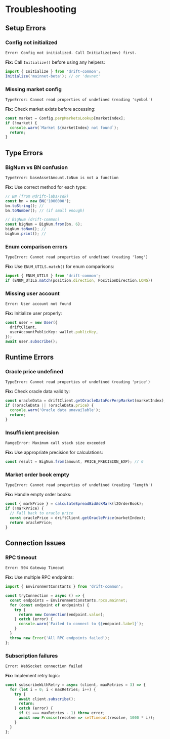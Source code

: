 # Troubleshooting

## Setup Errors

### Config not initialized
```
Error: Config not initialized. Call Initialize(env) first.
```
**Fix:** Call `Initialize()` before using any helpers:
```typescript
import { Initialize } from 'drift-common';
Initialize('mainnet-beta'); // or 'devnet'
```

### Missing market config
```
TypeError: Cannot read properties of undefined (reading 'symbol')
```
**Fix:** Check market exists before accessing:
```typescript
const market = Config.perpMarketsLookup[marketIndex];
if (!market) {
  console.warn(`Market ${marketIndex} not found`);
  return;
}
```

## Type Errors

### BigNum vs BN confusion
```
TypeError: baseAssetAmount.toNum is not a function
```
**Fix:** Use correct method for each type:
```typescript
// BN (from @drift-labs/sdk)
const bn = new BN('1000000');
bn.toString(); // 
bn.toNumber(); // (if small enough)

// BigNum (drift-common)
const bigNum = BigNum.from(bn, 6);
bigNum.toNum(); // 
bigNum.print(); // 
```

### Enum comparison errors
```
TypeError: Cannot read properties of undefined (reading 'long')
```
**Fix:** Use `ENUM_UTILS.match()` for enum comparisons:
```typescript  
import { ENUM_UTILS } from 'drift-common';
if (ENUM_UTILS.match(position.direction, PositionDirection.LONG))
```

### Missing user account
```
Error: User account not found
```
**Fix:** Initialize user properly:
```typescript
const user = new User({
  driftClient,
  userAccountPublicKey: wallet.publicKey,
});
await user.subscribe();
```

## Runtime Errors

### Oracle price undefined
```
TypeError: Cannot read properties of undefined (reading 'price')
```
**Fix:** Check oracle data validity:
```typescript
const oracleData = driftClient.getOracleDataForPerpMarket(marketIndex);
if (!oracleData || !oracleData.price) {
  console.warn('Oracle data unavailable');
  return;
}
```

### Insufficient precision
```
RangeError: Maximum call stack size exceeded
```
**Fix:** Use appropriate precision for calculations:
```typescript
const result = BigNum.from(amount, PRICE_PRECISION_EXP); // 6
```

### Market order book empty
```
TypeError: Cannot read properties of undefined (reading 'length')
```
**Fix:** Handle empty order books:
```typescript
const { markPrice } = calculateSpreadBidAskMark(l2OrderBook);
if (!markPrice) {
  // Fall back to oracle price
  const oraclePrice = driftClient.getOraclePrice(marketIndex);
  return oraclePrice;
}
```

## Connection Issues

### RPC timeout
```
Error: 504 Gateway Timeout
```
**Fix:** Use multiple RPC endpoints:
```typescript
import { EnvironmentConstants } from 'drift-common';

const tryConnection = async () => {
  const endpoints = EnvironmentConstants.rpcs.mainnet;
  for (const endpoint of endpoints) {
    try {
      return new Connection(endpoint.value);
    } catch (error) {
      console.warn(`Failed to connect to ${endpoint.label}`);
    }
  }
  throw new Error('All RPC endpoints failed');
};
```

### Subscription failures  
```
Error: WebSocket connection failed
```
**Fix:** Implement retry logic:
```typescript
const subscribeWithRetry = async (client, maxRetries = 3) => {
  for (let i = 0; i < maxRetries; i++) {
    try {
      await client.subscribe();
      return;
    } catch (error) {
      if (i === maxRetries - 1) throw error;
      await new Promise(resolve => setTimeout(resolve, 1000 * i));
    }
  }
};
```
